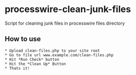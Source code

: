 # processwire-clean-junk-files
Script for cleaning junk files in processwire files directory

How to use
---
```
* Upload clean-files.php to your site root
* Go to file url www.example.com/clean-files.php
* Hit *Run Check* button
* Hit the *Clean Up* Button
* Thats it!
```
